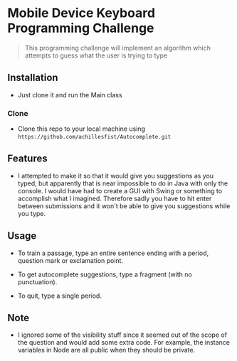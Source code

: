 # Mobile Device Keyboard Programming Challenge

> This programming challenge will implement an algorithm which attempts to guess what the user is trying to type

## Installation

- Just clone it and run the Main class

### Clone

- Clone this repo to your local machine using `https://github.com/achillesfist/Autocomplete.git`

## Features

- I attempted to make it so that it would give you suggestions as you typed, but apparently that is near impossible to do
in Java with only the console. I would have had to create a GUI with Swing or something to accomplish what I imagined.
Therefore sadly you have to hit enter between submissions and it won't be able to give you suggestions while you type.

## Usage

- To train a passage, type an entire sentence ending with a period, question mark or exclamation point.

- To get autocomplete suggestions, type a fragment (with no punctuation).

- To quit, type a single period.

## Note

- I ignored some of the visibility stuff since it seemed out of the scope of the question and would add some extra
code. For example, the instance variables in Node are all public when they should be private.


